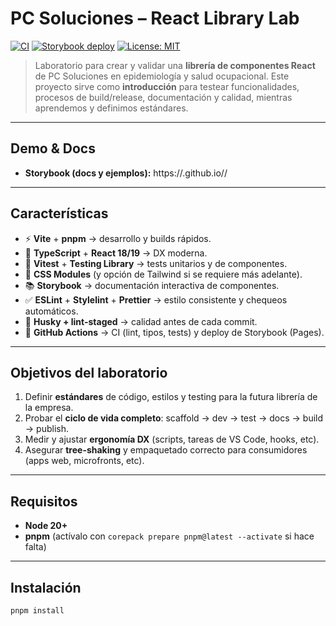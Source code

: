 # PC Soluciones – React Library Lab

[![CI](https://github.com/<camidev43>/<proyecto-libreria>/actions/workflows/merge-jobs.yml/badge.svg)](https://github.com/<camidev43>/<proyecto-libreria>/actions/workflows/merge-jobs.yml)
[![Storybook deploy](https://github.com/<camidev43>/<proyecto-libreria>/actions/workflows/pages.yml/badge.svg)](https://github.com/<camidev43>/<proyecto-libreria>/actions/workflows/pages.yml)
[![License: MIT](https://img.shields.io/badge/license-MIT-green.svg)](#licencia)

> Laboratorio para crear y validar una **librería de componentes React** de PC Soluciones en epidemiología y salud ocupacional.
> Este proyecto sirve como **introducción** para testear funcionalidades, procesos de build/release, documentación y calidad, mientras aprendemos y definimos estándares.

---

## Demo & Docs

- **Storybook (docs y ejemplos):**
  https://<camidev43>.github.io/<proyecto-libreria>/

---

## Características

- ⚡ **Vite** + **pnpm** → desarrollo y builds rápidos.
- 🧩 **TypeScript** + **React 18/19** → DX moderna.
- 🧪 **Vitest** + **Testing Library** → tests unitarios y de componentes.
- 🎨 **CSS Modules** (y opción de Tailwind si se requiere más adelante).
- 📚 **Storybook** → documentación interactiva de componentes.
- ✅ **ESLint** + **Stylelint** + **Prettier** → estilo consistente y chequeos automáticos.
- 🧰 **Husky + lint-staged** → calidad antes de cada commit.
- 🚀 **GitHub Actions** → CI (lint, tipos, tests) y deploy de Storybook (Pages).

---

## Objetivos del laboratorio

1. Definir **estándares** de código, estilos y testing para la futura librería de la empresa.
2. Probar el **ciclo de vida completo**: scaffold → dev → test → docs → build → publish.
3. Medir y ajustar **ergonomía DX** (scripts, tareas de VS Code, hooks, etc).
4. Asegurar **tree-shaking** y empaquetado correcto para consumidores (apps web, microfronts, etc).

---

## Requisitos

- **Node 20+**
- **pnpm** (actívalo con `corepack prepare pnpm@latest --activate` si hace falta)

---

## Instalación

```bash
pnpm install
```
